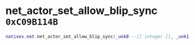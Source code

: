 # net_actor_set_allow_blip_sync `0xC09B114B`

```lua
natives.net.net_actor_set_allow_blip_sync(_unk0 --[[ integer ]], _unk1 --[[ integer ]])
```